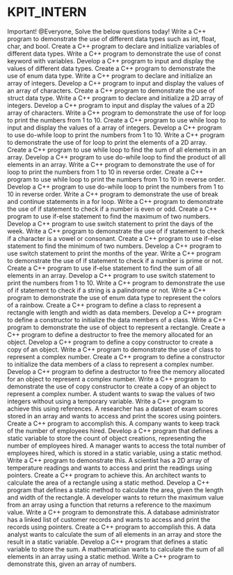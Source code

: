 # KPIT_INTERN

Important!
@Everyone, Solve the below questions today!
Write a C++ program to demonstrate the use of different data types such as int, float, char, and bool.
Create a C++ program to declare and initialize variables of different data types.
Write a C++ program to demonstrate the use of const keyword with variables.
Develop a C++ program to input and display the values of different data types.
Create a C++ program to demonstrate the use of enum data type.
Write a C++ program to declare and initialize an array of integers.
Develop a C++ program to input and display the values of an array of characters.
Create a C++ program to demonstrate the use of struct data type.
Write a C++ program to declare and initialize a 2D array of integers.
Develop a C++ program to input and display the values of a 2D array of characters.
Write a C++ program to demonstrate the use of for loop to print the numbers from 1 to 10.
Create a C++ program to use while loop to input and display the values of a array of integers.
Develop a C++ program to use do-while loop to print the numbers from 1 to 10.
Write a C++ program to demonstrate the use of for loop to print the elements of a 2D array.
Create a C++ program to use while loop to find the sum of all elements in an array.
Develop a C++ program to use do-while loop to find the product of all elements in an array.
Write a C++ program to demonstrate the use of for loop to print the numbers from 1 to 10 in reverse order.
Create a C++ program to use while loop to print the numbers from 1 to 10 in reverse order.
Develop a C++ program to use do-while loop to print the numbers from 1 to 10 in reverse order.
Write a C++ program to demonstrate the use of break and continue statements in a for loop.
Write a C++ program to demonstrate the use of if statement to check if a number is even or odd.
Create a C++ program to use if-else statement to find the maximum of two numbers.
Develop a C++ program to use switch statement to print the days of the week.
Write a C++ program to demonstrate the use of if statement to check if a character is a vowel or consonant.
Create a C++ program to use if-else statement to find the minimum of two numbers.
Develop a C++ program to use switch statement to print the months of the year.
Write a C++ program to demonstrate the use of if statement to check if a number is prime or not.
Create a C++ program to use if-else statement to find the sum of all elements in an array.
Develop a C++ program to use switch statement to print the numbers from 1 to 10.
Write a C++ program to demonstrate the use of if statement to check if a string is a palindrome or not.
Write a C++ program to demonstrate the use of enum data type to represent the colors of a rainbow.
Create a C++ program to define a class to represent a rectangle with length and width as data members.
Develop a C++ program to define a constructor to initialize the data members of a class.
Write a C++ program to demonstrate the use of object to represent a rectangle.
Create a C++ program to define a destructor to free the memory allocated for an object.
Develop a C++ program to define a copy constructor to create a copy of an object.
Write a C++ program to demonstrate the use of class to represent a complex number.
Create a C++ program to define a constructor to initialize the data members of a class to represent a complex number.
Develop a C++ program to define a destructor to free the memory allocated for an object to represent a complex number.
Write a C++ program to demonstrate the use of copy constructor to create a copy of an object to represent a complex number.
A student wants to swap the values of two integers without using a temporary variable. Write a C++ program to achieve this using references.
A researcher has a dataset of exam scores stored in an array and wants to access and print the scores using pointers. Create a C++ program to accomplish this.
A company wants to keep track of the number of employees hired. Develop a C++ program that defines a static variable to store the count of object creations, representing the number of employees hired.
A manager wants to access the total number of employees hired, which is stored in a static variable, using a static method. Write a C++ program to demonstrate this.
A scientist has a 2D array of temperature readings and wants to access and print the readings using pointers. Create a C++ program to achieve this.
An architect wants to calculate the area of a rectangle using a static method. Develop a C++ program that defines a static method to calculate the area, given the length and width of the rectangle.
A developer wants to return the maximum value from an array using a function that returns a reference to the maximum value. Write a C++ program to demonstrate this.
A database administrator has a linked list of customer records and wants to access and print the records using pointers. Create a C++ program to accomplish this.
A data analyst wants to calculate the sum of all elements in an array and store the result in a static variable. Develop a C++ program that defines a static variable to store the sum.
A mathematician wants to calculate the sum of all elements in an array using a static method. Write a C++ program to demonstrate this, given an array of numbers.
 
